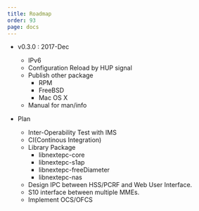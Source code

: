 ```yaml
---
title: Roadmap
order: 93
page: docs
---
```


- v0.3.0 : 2017-Dec
    - IPv6
    - Configuration Reload by HUP signal
    - Publish other package
      * RPM
      * FreeBSD
      * Mac OS X
    - Manual for man/info


- Plan
    - Inter-Operability Test with IMS
    - CI(Continous Integration)
    - Library Package
      * libnextepc-core
      * libnextepc-s1ap
      * libnextepc-freeDiameter
      * libnextepc-nas
    - Design IPC between HSS/PCRF and Web User Interface.
    - S10 interface between multiple MMEs.
    - Implement OCS/OFCS
